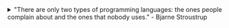 <details>
<summary> "There are only two types of programming languages: the ones people complain about and the ones that nobody uses." - Bjarne Stroustrup</summary>
<br>
<p align="center">
    <a href="https://github.com/anuraghazra/github-readme-stats">
    <img src="https://github-readme-stats.vercel.app/api?username=BrandonPacewic&count_private=true&theme=github_dark&show_icons=true&line_height=28" alt="GitHub stats" width="53.1%"/></a>
    <a href="https://github.com/anuraghazra/github-readme-stats">
    <img width="44.7%" src="https://github-readme-stats.vercel.app/api/top-langs/?username=BrandonPacewic&layout=compact&theme=github_dark&hide=html&langs_count=6"></a>
</p>
</details>

<!-- 
Previous quotes:
  "Talk is cheap. Show me the code." - Linus Torvalds
  "There are only two hard things in Computer Science: cache invalidation and naming things." - Phil Karlton
-->
